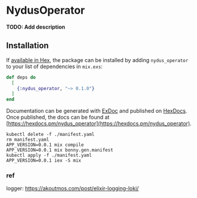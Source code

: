 # NydusOperator

**TODO: Add description**

## Installation

If [available in Hex](https://hex.pm/docs/publish), the package can be installed
by adding `nydus_operator` to your list of dependencies in `mix.exs`:

```elixir
def deps do
  [
    {:nydus_operator, "~> 0.1.0"}
  ]
end
```

Documentation can be generated with [ExDoc](https://github.com/elixir-lang/ex_doc)
and published on [HexDocs](https://hexdocs.pm). Once published, the docs can
be found at [https://hexdocs.pm/nydus_operator](https://hexdocs.pm/nydus_operator).



```
kubectl delete -f ./manifest.yaml
rm manifest.yaml
APP_VERSION=0.0.1 mix compile 
APP_VERSION=0.0.1 mix bonny.gen.manifest
kubectl apply -f ./manifest.yaml
APP_VERSION=0.0.1 iex -S mix
```


### ref

logger: <https://akoutmos.com/post/elixir-logging-loki/>